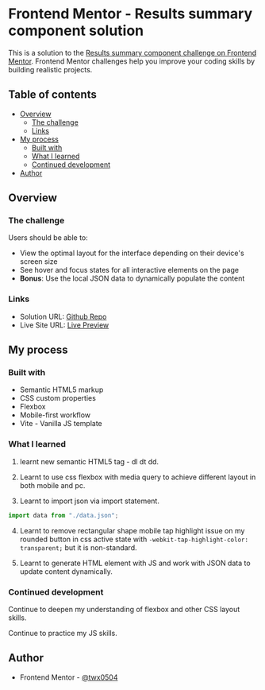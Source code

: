 # Frontend Mentor - Results summary component solution

This is a solution to the [Results summary component challenge on Frontend Mentor](https://www.frontendmentor.io/challenges/results-summary-component-CE_K6s0maV). Frontend Mentor challenges help you improve your coding skills by building realistic projects.

## Table of contents

- [Overview](#overview)
  - [The challenge](#the-challenge)
  - [Links](#links)
- [My process](#my-process)
  - [Built with](#built-with)
  - [What I learned](#what-i-learned)
  - [Continued development](#continued-development)
- [Author](#author)

## Overview

### The challenge

Users should be able to:

- View the optimal layout for the interface depending on their device's screen size
- See hover and focus states for all interactive elements on the page
- **Bonus**: Use the local JSON data to dynamically populate the content

### Links

- Solution URL: [Github Repo](https://github.com/twx0504/ResultSummaryComponent)
- Live Site URL: [Live Preview](https://twx0504.github.io/ResultSummaryComponent/)

## My process

### Built with

- Semantic HTML5 markup
- CSS custom properties
- Flexbox
- Mobile-first workflow
- Vite - Vanilla JS template

### What I learned

1. learnt new semantic HTML5 tag - dl dt dd.

2. Learnt to use css flexbox with media query to achieve different layout in both mobile and pc.

3. Learnt to import json via import statement.

```js
import data from "./data.json";
```

4. Learnt to remove rectangular shape mobile tap highlight issue on my rounded button in css active state with `-webkit-tap-highlight-color: transparent;` but it is non-standard.

5. Learnt to generate HTML element with JS and work with JSON data to update content dynamically.

### Continued development

Continue to deepen my understanding of flexbox and other CSS layout skills.

Continue to practice my JS skills.

## Author

- Frontend Mentor - [@twx0504](https://www.frontendmentor.io/profile/twx0504)
